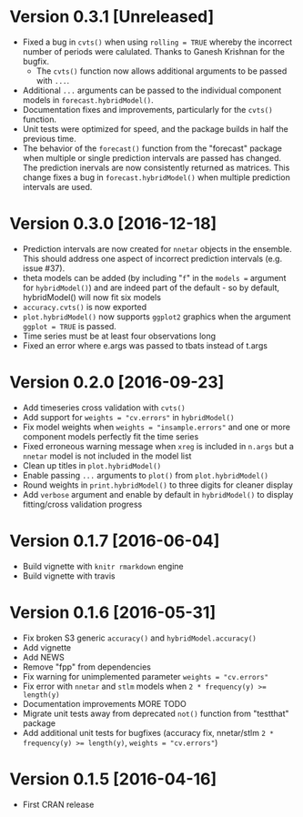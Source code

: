 # Version 0.3.1 [Unreleased]
* Fixed a bug in `cvts()` when using `rolling = TRUE` whereby the incorrect number of periods were calulated. Thanks to Ganesh Krishnan for the bugfix.
  * The `cvts()` function now allows additional arguments to be passed with `...`.
* Additional `...` arguments can be passed to the individual component models in `forecast.hybridModel()`.
* Documentation fixes and improvements, particularly for the `cvts()` function.
* Unit tests were optimized for speed, and the package builds in half the previous time.
* The behavior of the `forecast()` function from the "forecast" package when multiple or single prediction intervals are passed has changed. The prediction inervals are now consistently returned as matrices. This change fixes a bug in `forecast.hybridModel()` when multiple prediction intervals are used.

# Version 0.3.0 [2016-12-18]
* Prediction intervals are now created for `nnetar` objects in the ensemble. This should address one aspect of incorrect prediction intervals (e.g. issue #37).
* theta models can be added (by including "`f`" in the `models =` argument for `hybridModel()`) and are indeed part of the default - so by default, hybridModel() will now fit six models
* `accuracy.cvts()` is now exported
* `plot.hybridModel()` now supports `ggplot2` graphics when the argument `ggplot = TRUE` is passed.
* Time series must be at least four observations long
* Fixed an error where e.args was passed to tbats instead of t.args

# Version 0.2.0 [2016-09-23]
* Add timeseries cross validation with `cvts()`
* Add support for `weights = "cv.errors"` in `hybridModel()`
* Fix model weights when `weights = "insample.errors"` and one or more component models perfectly fit the time series
* Fixed erroneous warning message when `xreg` is included in `n.args` but a `nnetar` model is not included in the model list
* Clean up titles in `plot.hybridModel()`
* Enable passing `...` arguments to `plot()` from `plot.hybridModel()`
* Round weights in `print.hybridModel()` to three digits for cleaner display
* Add `verbose` argument and enable by default in `hybridModel()` to display fitting/cross validation progress

# Version 0.1.7 [2016-06-04]
* Build vignette with `knitr rmarkdown` engine
* Build vignette with travis

# Version 0.1.6 [2016-05-31]
* Fix broken S3 generic `accuracy()` and `hybridModel.accuracy()`
* Add vignette
* Add NEWS
* Remove "fpp" from dependencies
* Fix warning for unimplemented parameter `weights = "cv.errors"`
* Fix error with `nnetar` and `stlm` models when `2 * frequency(y) >= length(y)`
* Documentation improvements MORE TODO
* Migrate unit tests away from deprecated `not()` function from "testthat" package
* Add additional unit tests for bugfixes (accuracy fix, nnetar/stlm `2 * frequency(y) >= length(y)`, `weights = "cv.errors"`)

# Version 0.1.5 [2016-04-16]
* First CRAN release

